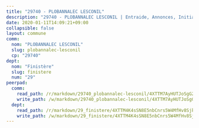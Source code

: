 ```yaml
---
title: "29740 - PLOBANNALEC LESCONIL"
description: "29740 - PLOBANNALEC LESCONIL | Entraide, Annonces, Initiatives"
date: 2020-01-11T14:09:21+09:00
collapsible: false
layout: commune
comm:
  nom: "PLOBANNALEC LESCONIL"
  slug: plobannalec-lesconil
  cp: "29740"
dept:
  nom: "Finistère"
  slug: finistere
  num: "29"
peerpad:
  comm:
    read_path: /r/markdown/29740_plobannalec-lesconil/4XTTM7AyHUTJoSgG2mBBNSKvhNYLdERnMDqfqGTd3eSGcxyBY
    write_path: /w/markdown/29740_plobannalec-lesconil/4XTTM7AyHUTJoSgG2mBBNSKvhNYLdERnMDqfqGTd3eSGcxyBY-K3TgUisEusT2mjbJQvKoCvyoe3zqCMrg3k5ibDTN3EqXhDdoLSA1REi5hGjn8auL1BwVeNzcsSkcQrmVPoGS5dHPhKTRf7fXDM5MStriHG3X6NuGEqpqRTtYZZWZetJKnmQjeMh4
  dept:
    read_path: /r/markdown/29_finistere/4XTTM4K4sSN8E5nbCnrs5W4MfHv8SjkZXZkMiZwJKZCUFreuC
    write_path: /w/markdown/29_finistere/4XTTM4K4sSN8E5nbCnrs5W4MfHv8SjkZXZkMiZwJKZCUFreuC-K3TgUmttHvLKDBu5vxQ3oPzTia91UxXiaB3vEFjsHJiDiJD9aQfr6ibvcPa75Eo3oX7ob78s9tVxCKrtPM9bLAmDziVCSFjEgZbp3rqL8Ji8Q5aZhxfTcqkGX75WxHS6TQxtiQQ6
---
```


